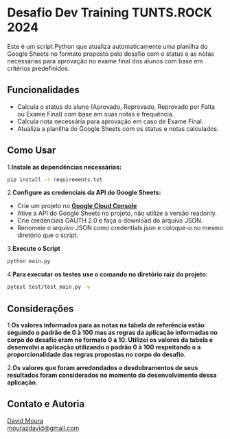 # Desafio Dev Training TUNTS.ROCK 2024

Este é um script Python que atualiza automaticamente uma planilha do Google Sheets no formato proposto pelo desafio com o status e as notas necessárias para aprovação no exame final dos alunos com base em critérios predefinidos.

## Funcionalidades

- Calcula o status do aluno (Aprovado, Reprovado, Reprovado por Falta ou Exame Final) com base em suas notas e frequência.
- Calcula nota necessária para aprovação em caso de Exame Final.
- Atualiza a planilha do Google Sheets com os status e notas calculados.

## Como Usar

1.**Instale as dependências necessárias:**

   ```bash
   pip install -r requirements.txt
 ```
2.**Configure as credenciais da API do Google Sheets:**

- Crie um projeto no [**Google Cloud Console**](https://console.cloud.google.com/)
- Ative a API do Google Sheets no projeto, não utilize a versão readonly.
- Crie credenciais OAUTH 2.0 e faça o download do arquivo JSON.
- Renomeie o arquivo JSON como credentials.json e coloque-o no mesmo diretório que o script.

3.**Execute o Script**

   ```bash
   python main.py
 ```
4.**Para executar os testes use o comando no diretório raiz do projeto:**

   ```bash
   pytest test/test_main.py -v
 ```

## Considerações

1.**Os valores informados para as notas na tabela de referência estão seguindo o padrão de 0 à 100 mas as regras da aplicação informadas no corpo do desafio eram no formato 0 a 10. Utilizei os valores da tabela e desenvolvi a aplicação utilizando o padrão 0 à 100 respeitando o a proporcionalidade das regras propostas no corpo do desafio.**

2.**Os valores que foram arredondados e desdobramentos de seus resultados foram considerados no momento do desenvolvimento dessa aplicação.**


## Contato e Autoria
[David Moura](https://www.linkedin.com/in/davidmouraz/) \
[mourazdavid@gmail.com](mailto:mourazdavid@gmail.com)


